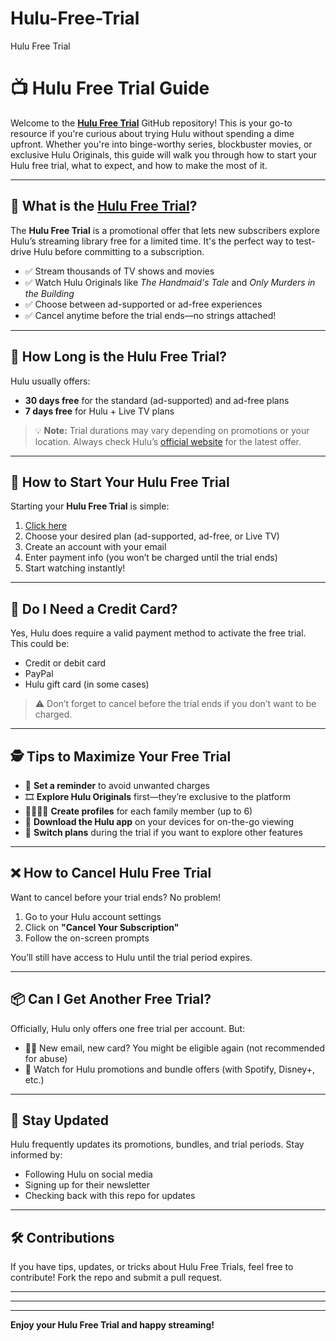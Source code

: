 # Hulu-Free-Trial
Hulu Free Trial
# 📺 Hulu Free Trial Guide

Welcome to the [**Hulu Free Trial**](https://free.chillfinds.biz/?utm_medium=e419e4d4e57d17f163ee4e72b59be1bc3350fc9a&utm_campaign=Global) GitHub repository! This is your go-to resource if you're curious about trying Hulu without spending a dime upfront. Whether you're into binge-worthy series, blockbuster movies, or exclusive Hulu Originals, this guide will walk you through how to start your Hulu free trial, what to expect, and how to make the most of it.

---

## 🌟 What is the [Hulu Free Trial](https://free.chillfinds.biz/?utm_medium=e419e4d4e57d17f163ee4e72b59be1bc3350fc9a&utm_campaign=Global)?

The **Hulu Free Trial** is a promotional offer that lets new subscribers explore Hulu’s streaming library free for a limited time. It's the perfect way to test-drive Hulu before committing to a subscription.

- ✅ Stream thousands of TV shows and movies  
- ✅ Watch Hulu Originals like *The Handmaid's Tale* and *Only Murders in the Building*  
- ✅ Choose between ad-supported or ad-free experiences  
- ✅ Cancel anytime before the trial ends—no strings attached!

---

## 📅 How Long is the Hulu Free Trial?

Hulu usually offers:

- **30 days free** for the standard (ad-supported) and ad-free plans  
- **7 days free** for Hulu + Live TV plans

> 💡 **Note:** Trial durations may vary depending on promotions or your location. Always check Hulu’s [official website](https://www.hulu.com/start) for the latest offer.

---

## 🚀 How to Start Your Hulu Free Trial

Starting your **Hulu Free Trial** is simple:

1. [Click here](https://free.chillfinds.biz/?utm_medium=e419e4d4e57d17f163ee4e72b59be1bc3350fc9a&utm_campaign=Global)  
2. Choose your desired plan (ad-supported, ad-free, or Live TV)  
3. Create an account with your email  
4. Enter payment info (you won’t be charged until the trial ends)  
5. Start watching instantly!

---

## 🔐 Do I Need a Credit Card?

Yes, Hulu does require a valid payment method to activate the free trial. This could be:

- Credit or debit card  
- PayPal  
- Hulu gift card (in some cases)

> ⚠️ Don’t forget to cancel before the trial ends if you don’t want to be charged.

---

## 🕵️ Tips to Maximize Your Free Trial

- 📅 **Set a reminder** to avoid unwanted charges  
- 🎞 **Explore Hulu Originals** first—they’re exclusive to the platform  
- 👨‍👩‍👧‍👦 **Create profiles** for each family member (up to 6)  
- 📱 **Download the Hulu app** on your devices for on-the-go viewing  
- 🔁 **Switch plans** during the trial if you want to explore other features

---

## ❌ How to Cancel Hulu Free Trial

Want to cancel before your trial ends? No problem!

1. Go to your Hulu account settings  
2. Click on **"Cancel Your Subscription"**  
3. Follow the on-screen prompts

You’ll still have access to Hulu until the trial period expires.

---

## 📦 Can I Get Another Free Trial?

Officially, Hulu only offers one free trial per account. But:

- 🧑‍💻 New email, new card? You might be eligible again (not recommended for abuse)  
- 👀 Watch for Hulu promotions and bundle offers (with Spotify, Disney+, etc.)

---

## 📣 Stay Updated

Hulu frequently updates its promotions, bundles, and trial periods. Stay informed by:

- Following Hulu on social media  
- Signing up for their newsletter  
- Checking back with this repo for updates

---

## 🛠️ Contributions

If you have tips, updates, or tricks about Hulu Free Trials, feel free to contribute! Fork the repo and submit a pull request.

---


---

---

**Enjoy your Hulu Free Trial and happy streaming!**
